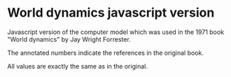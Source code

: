 # World dynamics javascript version 
Javascript version of the computer model which was used in the 1971 book "World dynamics" by Jay Wright Forrester.

The annotated numbers indicate the references in the original book.

All values are exactly the same as in the original.
